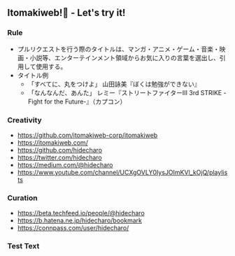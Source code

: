 ## Itomakiweb!💫 - Let's try it!

### Rule

- プルリクエストを行う際のタイトルは、マンガ・アニメ・ゲーム・音楽・映画・小説等、エンターテインメント領域からお気に入りの言葉を選出し、引用して使用する。
- タイトル例
    - 「すべてに、丸をつけよ」 山田詠美『ぼくは勉強ができない』
    - 「なんなんだ、あんた」 レミー『ストリートファイターIII 3rd STRIKE -Fight for the Future-』（カプコン）
    
### Creativity

- https://github.com/itomakiweb-corp/itomakiweb
- https://itomakiweb.com/ 
- https://github.com/hidecharo
- https://twitter.com/hidecharo
- https://medium.com/@hidecharo
- https://www.youtube.com/channel/UCXgOVLY0IysJOImKVl_kOjQ/playlists

### Curation

- https://beta.techfeed.io/people/@hidecharo
- https://b.hatena.ne.jp/hidecharo/bookmark
- https://connpass.com/user/hidecharo/

### Test Text
